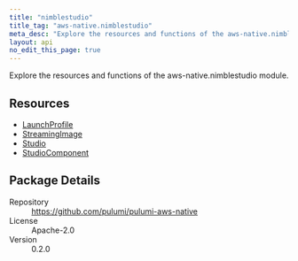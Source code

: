 ```yaml
---
title: "nimblestudio"
title_tag: "aws-native.nimblestudio"
meta_desc: "Explore the resources and functions of the aws-native.nimblestudio module."
layout: api
no_edit_this_page: true
---
```


<!-- WARNING: this file was generated by Pulumi Docs Generator. -->
<!-- Do not edit by hand unless you're certain you know what you are doing! -->

Explore the resources and functions of the aws-native.nimblestudio module.

<h2 id="resources">Resources</h2>
<ul class="api">
    <li><a href="launchprofile" title="LaunchProfile"><span class="symbol resource"></span>LaunchProfile</a></li>
    <li><a href="streamingimage" title="StreamingImage"><span class="symbol resource"></span>StreamingImage</a></li>
    <li><a href="studio" title="Studio"><span class="symbol resource"></span>Studio</a></li>
    <li><a href="studiocomponent" title="StudioComponent"><span class="symbol resource"></span>StudioComponent</a></li>
</ul>

<h2 id="package-details">Package Details</h2>
<dl class="package-details">
	<dt>Repository</dt>
	<dd><a href="https://github.com/pulumi/pulumi-aws-native">https://github.com/pulumi/pulumi-aws-native</a></dd>
	<dt>License</dt>
	<dd>Apache-2.0</dd>
	<dt>Version</dt>
	<dd>0.2.0</dd>
</dl>

